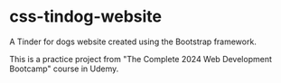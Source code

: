 # css-tindog-website
A Tinder for dogs website created using the Bootstrap framework.

This is a practice project from "The Complete 2024 Web Development Bootcamp" course in Udemy.
